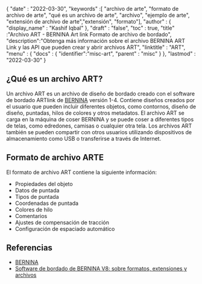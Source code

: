 {
  "date" : "2022-03-30",
  "keywords" :[ "archivo de arte", "formato de archivo de arte", "qué es un archivo de arte", "archivo", "ejemplo de arte", "extensión de archivo de arte","extensión", "formato"],
  "author" : {
    "display_name" : "Kashif Iqbal"
},
  "draft" : "false",
  "toc" : true,
  "title" :"Archivo ART - BERNINA Art link Formato de archivo de bordado",
  "description":"Obtenga más información sobre el archivo BERNINA ART Link y las API que pueden crear y abrir archivos ART",
  "linktitle" : "ART",
  "menu" : {
    "docs" : {
      "identifier":"misc-art",
      "parent" : "misc"
}
},
  "lastmod" : "2022-03-30"
}

## ¿Qué es un archivo ART?

Un archivo ART es un archivo de diseño de bordado creado con el software de bordado ARTlink de [BERNINA](https://www.bernina.com/en-US/Home-United-States) versión 1-4. Contiene diseños creados por el usuario que pueden incluir diferentes objetos, como contornos, diseño de diseño, puntadas, hilos de colores y otros metadatos. El archivo ART se carga en la máquina de coser BERNINA y se puede coser a diferentes tipos de telas, como edredones, camisas o cualquier otra tela. Los archivos ART también se pueden compartir con otros usuarios utilizando dispositivos de almacenamiento como USB o transferirse a través de Internet.

## Formato de archivo ARTE

El formato de archivo ART contiene la siguiente información:

* Propiedades del objeto
* Datos de puntada
* Tipos de puntada
* Coordenadas de puntada
* Colores de hilo
* Comentarios
* Ajustes de compensación de tracción
* Configuración de espaciado automático

## Referencias

* [BERNINA](https://www.bernina.com/en-US/Home-United-States)
* [Software de bordado de BERNINA V8: sobre formatos, extensiones y archivos](https://blog.bernina.com/en/2019/07/lesson-14-bernina-embroidery-software-v8/)

